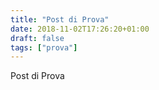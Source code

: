 ```yaml
---
title: "Post di Prova"
date: 2018-11-02T17:26:20+01:00
draft: false
tags: ["prova"]
---
```


Post di Prova